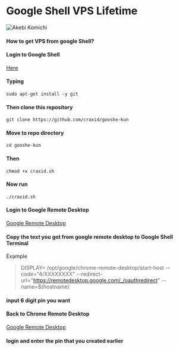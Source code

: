 # Google Shell VPS Lifetime

![Akebi Komichi](https://crax.my.id/wp-content/uploads/akebi2.jpg)

#### How to get VPS from google Shell?

#### Login to Google Shell
[Here](https://shell.cloud.google.com)

#### Typing
```sudo apt-get install -y git```

#### Then clone this repository 
```git clone https://github.com/craxid/gooshe-kun```

#### Move to repo directory
```cd gooshe-kun```

#### Then 
```chmod +x craxid.sh```

#### Now run
```./craxid.sh```

#### Login to Google Remote Desktop
[Google Remote Desktop](https://remotedesktop.google.com/headless)

#### Copy the text you got from google remote desktop to Google Shell Terminal 

Example
> DISPLAY= /opt/google/chrome-remote-desktop/start-host --code="4/XXXXXXXX" --redirect-url="https://remotedesktop.google.com/_/oauthredirect" --name=$(hostname)

#### input 6 digit pin you want

#### Back to Chrome Remote Desktop
[Google Remote Desktop](https://remotedesktop.google.com/access)

#### login and enter the pin that you created earlier

